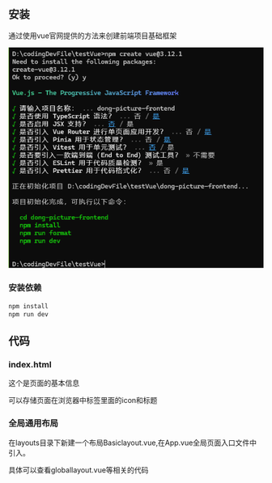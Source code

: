 ## 安装
通过使用vue官网提供的方法来创建前端项目基础框架

![img_2.png](img_2.png)

### 安装依赖

```
npm install
npm run dev
```

## 代码

### index.html

这个是页面的基本信息

可以存储页面在浏览器中标签里面的icon和标题

### 全局通用布局

在layouts目录下新建一个布局Basiclayout.vue,在App.vue全局页面入口文件中引入。

具体可以查看globallayout.vue等相关的代码